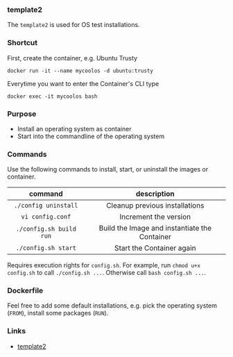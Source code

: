 
### template2
The `template2` is used for OS test installations.

### Shortcut
First, create the container, e.g. Ubuntu Trusty

```
docker run -it --name mycoolos -d ubuntu:trusty 
```

Everytime you want to enter the Container's CLI type
```
docker exec -it mycoolos bash
```

### Purpose
* Install an operating system as container
* Start into the commandline of the operating system

### Commands
Use the following commands to install, start, or uninstall the images or container.

| command | description |
|:-------:|:-----------:|
| `./config uninstall` | Cleanup previous installations |
| `vi config.conf` | Increment the version |
| `./config.sh build run` | Build the Image and instantiate the Container |
| `./config.sh start` | Start the Container again |

Requires execution rights for `config.sh`.
For example, run `chmod u+x config.sh` to call `./config.sh ...`.
Otherwise call `bash config.sh ...`.


### Dockerfile
Feel free to add some default installations, e.g. pick the operating system (`FROM`), install some packages (`RUN`).


### Links
* [template2](https://github.com/ulf1/waalfisk/tree/master/template2)